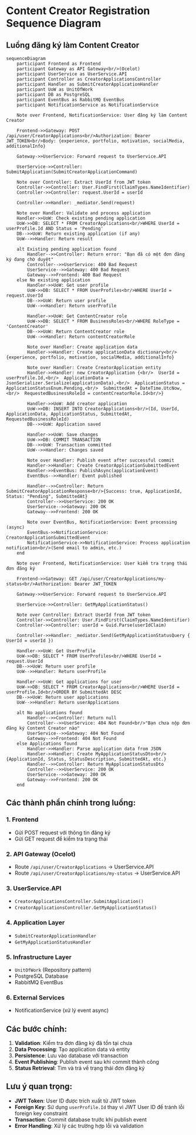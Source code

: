 # Content Creator Registration Sequence Diagram

## Luồng đăng ký làm Content Creator

```mermaid
sequenceDiagram
    participant Frontend as Frontend
    participant Gateway as API Gateway<br/>(Ocelot)
    participant UserService as UserService.API
    participant Controller as CreatorApplicationsController
    participant Handler as SubmitCreatorApplicationHandler
    participant UoW as UnitOfWork
    participant DB as PostgreSQL
    participant EventBus as RabbitMQ EventBus
    participant NotificationService as NotificationService

    Note over Frontend, NotificationService: User đăng ký làm Content Creator

    Frontend->>Gateway: POST /api/user/CreatorApplications<br/>Authorization: Bearer JWT_TOKEN<br/>Body: {experience, portfolio, motivation, socialMedia, additionalInfo}
    
    Gateway->>UserService: Forward request to UserService.API
    
    UserService->>Controller: SubmitApplication(SubmitCreatorApplicationCommand)
    
    Note over Controller: Extract UserId from JWT token
    Controller->>Controller: User.FindFirst(ClaimTypes.NameIdentifier)
    Controller->>Controller: request.UserId = userId
    
    Controller->>Handler: _mediator.Send(request)
    
    Note over Handler: Validate and process application
    Handler->>UoW: Check existing pending application
    UoW->>DB: SELECT * FROM CreatorApplications<br/>WHERE UserId = userProfile.Id AND Status = 'Pending'
    DB-->>UoW: Return existing application (if any)
    UoW-->>Handler: Return result
    
    alt Existing pending application found
        Handler-->>Controller: Return error: "Bạn đã có một đơn đăng ký đang chờ duyệt"
        Controller-->>UserService: 400 Bad Request
        UserService-->>Gateway: 400 Bad Request
        Gateway-->>Frontend: 400 Bad Request
    else No existing application
        Handler->>UoW: Get user profile
        UoW->>DB: SELECT * FROM UserProfiles<br/>WHERE UserId = request.UserId
        DB-->>UoW: Return user profile
        UoW-->>Handler: Return userProfile
        
        Handler->>UoW: Get ContentCreator role
        UoW->>DB: SELECT * FROM BusinessRoles<br/>WHERE RoleType = 'ContentCreator'
        DB-->>UoW: Return ContentCreator role
        UoW-->>Handler: Return contentCreatorRole
        
        Note over Handler: Create application data
        Handler->>Handler: Create applicationData dictionary<br/>{experience, portfolio, motivation, socialMedia, additionalInfo}
        
        Note over Handler: Create CreatorApplication entity
        Handler->>Handler: new CreatorApplication {<br/>  UserId = userProfile.Id,<br/>  ApplicationData = JsonSerializer.Serialize(applicationData),<br/>  ApplicationStatus = ApplicationStatusEnum.Pending,<br/>  SubmittedAt = DateTime.UtcNow,<br/>  RequestedBusinessRoleId = contentCreatorRole.Id<br/>}
        
        Handler->>UoW: Add creator application
        UoW->>DB: INSERT INTO CreatorApplications<br/>(Id, UserId, ApplicationData, ApplicationStatus, SubmittedAt, RequestedBusinessRoleId)
        DB-->>UoW: Application saved
        
        Handler->>UoW: Save changes
        UoW->>DB: COMMIT TRANSACTION
        DB-->>UoW: Transaction committed
        UoW-->>Handler: Changes saved
        
        Note over Handler: Publish event after successful commit
        Handler->>Handler: Create CreatorApplicationSubmittedEvent
        Handler->>EventBus: PublishAsync(applicationEvent)
        EventBus-->>Handler: Event published
        
        Handler-->>Controller: Return SubmitCreatorApplicationResponse<br/>{Success: true, ApplicationId, Status: "Pending", SubmittedAt}
        Controller-->>UserService: 200 OK
        UserService-->>Gateway: 200 OK
        Gateway-->>Frontend: 200 OK
        
        Note over EventBus, NotificationService: Event processing (async)
        EventBus->>NotificationService: CreatorApplicationSubmittedEvent
        NotificationService->>NotificationService: Process application notification<br/>(Send email to admin, etc.)
    end

    Note over Frontend, NotificationService: User kiểm tra trạng thái đơn đăng ký

    Frontend->>Gateway: GET /api/user/CreatorApplications/my-status<br/>Authorization: Bearer JWT_TOKEN
    
    Gateway->>UserService: Forward request to UserService.API
    
    UserService->>Controller: GetMyApplicationStatus()
    
    Note over Controller: Extract UserId from JWT token
    Controller->>Controller: User.FindFirst(ClaimTypes.NameIdentifier)
    Controller->>Controller: userId = Guid.Parse(userIdClaim)
    
    Controller->>Handler: _mediator.Send(GetMyApplicationStatusQuery { UserId = userId })
    
    Handler->>UoW: Get UserProfile
    UoW->>DB: SELECT * FROM UserProfiles<br/>WHERE UserId = request.UserId
    DB-->>UoW: Return user profile
    UoW-->>Handler: Return userProfile
    
    Handler->>UoW: Get applications for user
    UoW->>DB: SELECT * FROM CreatorApplications<br/>WHERE UserId = userProfile.Id<br/>ORDER BY SubmittedAt DESC
    DB-->>UoW: Return user applications
    UoW-->>Handler: Return userApplications
    
    alt No applications found
        Handler-->>Controller: Return null
        Controller-->>UserService: 404 Not Found<br/>"Bạn chưa nộp đơn đăng ký Content Creator nào"
        UserService-->>Gateway: 404 Not Found
        Gateway-->>Frontend: 404 Not Found
    else Applications found
        Handler->>Handler: Parse application data from JSON
        Handler->>Handler: Create MyApplicationStatusDto<br/>{ApplicationId, Status, StatusDescription, SubmittedAt, etc.}
        Handler-->>Controller: Return MyApplicationStatusDto
        Controller-->>UserService: 200 OK
        UserService-->>Gateway: 200 OK
        Gateway-->>Frontend: 200 OK
    end
```

## Các thành phần chính trong luồng:

### 1. **Frontend**
- Gửi POST request với thông tin đăng ký
- Gửi GET request để kiểm tra trạng thái

### 2. **API Gateway (Ocelot)**
- Route `/api/user/CreatorApplications` → UserService.API
- Route `/api/user/CreatorApplications/my-status` → UserService.API

### 3. **UserService.API**
- `CreatorApplicationsController.SubmitApplication()`
- `CreatorApplicationsController.GetMyApplicationStatus()`

### 4. **Application Layer**
- `SubmitCreatorApplicationHandler`
- `GetMyApplicationStatusHandler`

### 5. **Infrastructure Layer**
- `UnitOfWork` (Repository pattern)
- PostgreSQL Database
- RabbitMQ EventBus

### 6. **External Services**
- NotificationService (xử lý event async)

## Các bước chính:

1. **Validation**: Kiểm tra đơn đăng ký đã tồn tại chưa
2. **Data Processing**: Tạo application data và entity
3. **Persistence**: Lưu vào database với transaction
4. **Event Publishing**: Publish event sau khi commit thành công
5. **Status Retrieval**: Tìm và trả về trạng thái đơn đăng ký

## Lưu ý quan trọng:

- **JWT Token**: User ID được trích xuất từ JWT token
- **Foreign Key**: Sử dụng `userProfile.Id` thay vì JWT User ID để tránh lỗi foreign key constraint
- **Transaction**: Commit database trước khi publish event
- **Error Handling**: Xử lý các trường hợp lỗi và validation
